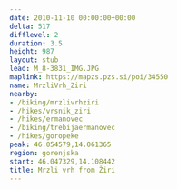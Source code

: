 ```yaml
---
date: 2010-11-10 00:00:00+00:00
delta: 517
difflevel: 2
duration: 3.5
height: 987
layout: stub
lead: M_8-3831_IMG.JPG
maplink: https://mapzs.pzs.si/poi/34550
name: MrzliVrh_Ziri
nearby:
- /biking/mrzlivrhziri
- /hikes/vrsnik_ziri
- /hikes/ermanovec
- /biking/trebijaermanovec
- /hikes/goropeke
peak: 46.054579,14.061365
region: gorenjska
start: 46.047329,14.108442
title: Mrzli vrh from Žiri
---
```

